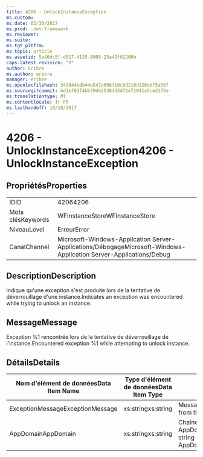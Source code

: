 ```yaml
---
title: 4206 - UnlockInstanceException
ms.custom: 
ms.date: 03/30/2017
ms.prod: .net-framework
ms.reviewer: 
ms.suite: 
ms.tgt_pltfrm: 
ms.topic: article
ms.assetid: 5a46dc5f-d517-4135-8905-25a42f01206b
caps.latest.revision: "2"
author: Erikre
ms.author: erikre
manager: erikre
ms.openlocfilehash: 349844edb44e547a666f10c8d210d120ebf5a39f
ms.sourcegitcommit: bd1ef61f4bb794b25383d3d72e71041a5ced172e
ms.translationtype: MT
ms.contentlocale: fr-FR
ms.lasthandoff: 10/18/2017
---
```

# <a name="4206---unlockinstanceexception"></a><span data-ttu-id="15590-102">4206 - UnlockInstanceException</span><span class="sxs-lookup"><span data-stu-id="15590-102">4206 - UnlockInstanceException</span></span>
## <a name="properties"></a><span data-ttu-id="15590-103">Propriétés</span><span class="sxs-lookup"><span data-stu-id="15590-103">Properties</span></span>  
  
|||  
|-|-|  
|<span data-ttu-id="15590-104">ID</span><span class="sxs-lookup"><span data-stu-id="15590-104">ID</span></span>|<span data-ttu-id="15590-105">4206</span><span class="sxs-lookup"><span data-stu-id="15590-105">4206</span></span>|  
|<span data-ttu-id="15590-106">Mots clés</span><span class="sxs-lookup"><span data-stu-id="15590-106">Keywords</span></span>|<span data-ttu-id="15590-107">WFInstanceStore</span><span class="sxs-lookup"><span data-stu-id="15590-107">WFInstanceStore</span></span>|  
|<span data-ttu-id="15590-108">Niveau</span><span class="sxs-lookup"><span data-stu-id="15590-108">Level</span></span>|<span data-ttu-id="15590-109">Erreur</span><span class="sxs-lookup"><span data-stu-id="15590-109">Error</span></span>|  
|<span data-ttu-id="15590-110">Canal</span><span class="sxs-lookup"><span data-stu-id="15590-110">Channel</span></span>|<span data-ttu-id="15590-111">Microsoft-Windows-Application Server-Applications/Débogage</span><span class="sxs-lookup"><span data-stu-id="15590-111">Microsoft-Windows-Application Server-Applications/Debug</span></span>|  
  
## <a name="description"></a><span data-ttu-id="15590-112">Description</span><span class="sxs-lookup"><span data-stu-id="15590-112">Description</span></span>  
 <span data-ttu-id="15590-113">Indique qu'une exception s'est produite lors de la tentative de déverrouillage d'une instance.</span><span class="sxs-lookup"><span data-stu-id="15590-113">Indicates an exception was encountered while trying to unlock an instance.</span></span>  
  
## <a name="message"></a><span data-ttu-id="15590-114">Message</span><span class="sxs-lookup"><span data-stu-id="15590-114">Message</span></span>  
 <span data-ttu-id="15590-115">Exception %1 rencontrée lors de la tentative de déverrouillage de l'instance.</span><span class="sxs-lookup"><span data-stu-id="15590-115">Encountered exception %1 while attempting to unlock instance.</span></span>  
  
## <a name="details"></a><span data-ttu-id="15590-116">Détails</span><span class="sxs-lookup"><span data-stu-id="15590-116">Details</span></span>  
  
|<span data-ttu-id="15590-117">Nom d'élément de données</span><span class="sxs-lookup"><span data-stu-id="15590-117">Data Item Name</span></span>|<span data-ttu-id="15590-118">Type d'élément de données</span><span class="sxs-lookup"><span data-stu-id="15590-118">Data Item Type</span></span>|<span data-ttu-id="15590-119">Description</span><span class="sxs-lookup"><span data-stu-id="15590-119">Description</span></span>|  
|--------------------|--------------------|-----------------|  
|<span data-ttu-id="15590-120">ExceptionMessage</span><span class="sxs-lookup"><span data-stu-id="15590-120">ExceptionMessage</span></span>|<span data-ttu-id="15590-121">xs:string</span><span class="sxs-lookup"><span data-stu-id="15590-121">xs:string</span></span>|<span data-ttu-id="15590-122">Message de l'exception SQL.</span><span class="sxs-lookup"><span data-stu-id="15590-122">The message from the SQL exception.</span></span>|  
|<span data-ttu-id="15590-123">AppDomain</span><span class="sxs-lookup"><span data-stu-id="15590-123">AppDomain</span></span>|<span data-ttu-id="15590-124">xs:string</span><span class="sxs-lookup"><span data-stu-id="15590-124">xs:string</span></span>|<span data-ttu-id="15590-125">Chaîne retournée par AppDomain.CurrentDomain.FriendlyName.</span><span class="sxs-lookup"><span data-stu-id="15590-125">The string returned by AppDomain.CurrentDomain.FriendlyName.</span></span>|
